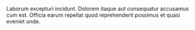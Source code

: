 Laborum excepturi incidunt. Dolorem itaque aut consequatur accusamus cum est. Officia earum repellat quod reprehenderit possimus et quasi eveniet unde.